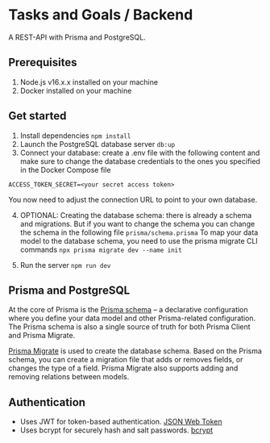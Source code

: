 # Tasks and Goals / Backend

A REST-API with Prisma and PostgreSQL.

## Prerequisites

1. Node.js v16.x.x installed on your machine
2. Docker installed on your machine

## Get started

1. Install dependencies
   `npm install`
2. Launch the PostgreSQL database server
   `db:up`
3. Connect your database: create a .env file with the following content and make sure to change the database credentials to the ones you specified in the Docker Compose file

```DATABASE_URL="postgresql://johndoe:randompassword@localhost:5432/mydb?schema=public"
ACCESS_TOKEN_SECRET=<your secret access token>
```

You now need to adjust the connection URL to point to your own database.

4. OPTIONAL: Creating the database schema: there is already a schema and migrations. But if you want to change the schema you can change the schema in the following file
   `prisma/schema.prisma`
   To map your data model to the database schema, you need to use the prisma migrate CLI commands
   `npx prisma migrate dev --name init`

5. Run the server
   `npm run dev`

## Prisma and PostgreSQL

At the core of Prisma is the [Prisma schema](https://www.prisma.io/docs/concepts/components/prisma-schema) – a declarative configuration where you define your data model and other Prisma-related configuration. The Prisma schema is also a single source of truth for both Prisma Client and Prisma Migrate.

[Prisma Migrate](https://www.prisma.io/docs/concepts/components/prisma-migrate) is used to create the database schema. Based on the Prisma schema, you can create a migration file that adds or removes fields, or changes the type of a field. Prisma Migrate also supports adding and removing relations between models.

## Authentication

- Uses JWT for token-based authentication. [JSON Web Token](https://jwt.io/)
- Uses bcrypt for securely hash and salt passwords. [bcrypt](https://www.npmjs.com/package/bcryptjs)

